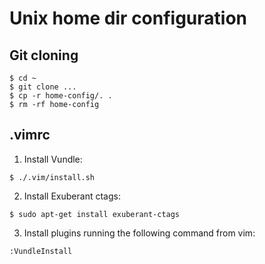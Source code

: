 # Unix home dir configuration
## Git cloning
```
$ cd ~
$ git clone ...
$ cp -r home-config/. .
$ rm -rf home-config
```
## .vimrc
1. Install Vundle:
```
$ ./.vim/install.sh
```
2. Install Exuberant ctags: 
```
$ sudo apt-get install exuberant-ctags
```
3. Install plugins running the following command from vim:
```
:VundleInstall
```
